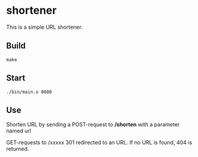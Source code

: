 shortener
==========

This is a simple URL shortener.

Build
-----

	make

Start
-----

	./bin/main.o 8080

Use
---

Shorten URL by sending a POST-request to **/shorten** with a parameter named url

GET-requests to /xxxxx 301 redirected to an URL. If no URL is found, 404 is returned.




